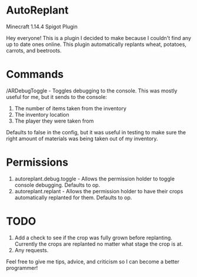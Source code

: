 # AutoReplant
Minecraft 1.14.4 Spigot Plugin

Hey everyone! This is a plugin I decided to make because I couldn't find any up to date ones online.
This plugin automatically replants wheat, potatoes, carrots, and beetroots.


# Commands
/ARDebugToggle - Toggles debugging to the console. This was mostly useful for me, but it sends to the console:
  1. The number of items taken from the inventory
  2. The inventory location 
  3. The player they were taken from
  
Defaults to false in the config, but it was useful in testing to make sure the right amount of materials was being taken out of my inventory.

# Permissions
1. autoreplant.debug.toggle - Allows the permission holder to toggle console debugging. Defaults to op.
2. autoreplant.replant - Allows the permission holder to have their crops automatically replanted for them. Defaults to op.

# TODO
1. Add a check to see if the crop was fully grown before replanting. Currently the crops are replanted no matter what stage the crop is at.
2. Any requests.

Feel free to give me tips, advice, and criticism so I can become a better programmer!
